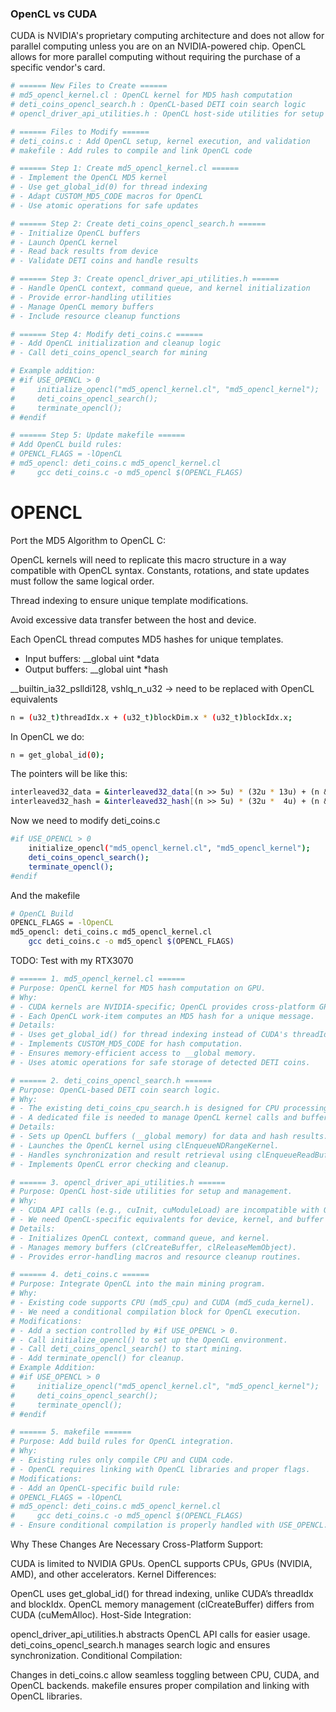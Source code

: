 ### OpenCL vs CUDA

CUDA is NVIDIA's proprietary computing architecture and does not allow for parallel computing unless you are on an NVIDIA-powered chip. OpenCL allows for more parallel computing without requiring the purchase of a specific vendor's card.

```bash
# ====== New Files to Create ======
# md5_opencl_kernel.cl : OpenCL kernel for MD5 hash computation
# deti_coins_opencl_search.h : OpenCL-based DETI coin search logic
# opencl_driver_api_utilities.h : OpenCL host-side utilities for setup and management

# ====== Files to Modify ======
# deti_coins.c : Add OpenCL setup, kernel execution, and validation
# makefile : Add rules to compile and link OpenCL code
```


```bash
# ====== Step 1: Create md5_opencl_kernel.cl ======
# - Implement the OpenCL MD5 kernel
# - Use get_global_id(0) for thread indexing
# - Adapt CUSTOM_MD5_CODE macros for OpenCL
# - Use atomic operations for safe updates

# ====== Step 2: Create deti_coins_opencl_search.h ======
# - Initialize OpenCL buffers
# - Launch OpenCL kernel
# - Read back results from device
# - Validate DETI coins and handle results

# ====== Step 3: Create opencl_driver_api_utilities.h ======
# - Handle OpenCL context, command queue, and kernel initialization
# - Provide error-handling utilities
# - Manage OpenCL memory buffers
# - Include resource cleanup functions

# ====== Step 4: Modify deti_coins.c ======
# - Add OpenCL initialization and cleanup logic
# - Call deti_coins_opencl_search for mining

# Example addition:
# #if USE_OPENCL > 0
#     initialize_opencl("md5_opencl_kernel.cl", "md5_opencl_kernel");
#     deti_coins_opencl_search();
#     terminate_opencl();
# #endif

# ====== Step 5: Update makefile ======
# Add OpenCL build rules:
# OPENCL_FLAGS = -lOpenCL
# md5_opencl: deti_coins.c md5_opencl_kernel.cl
#     gcc deti_coins.c -o md5_opencl $(OPENCL_FLAGS)
```





# OPENCL

Port the MD5 Algorithm to OpenCL C:

OpenCL kernels will need to replicate this macro structure in a way compatible with OpenCL syntax.
Constants, rotations, and state updates must follow the same logical order.

Thread indexing to ensure unique template modifications.

Avoid excessive data transfer between the host and device.

Each OpenCL thread computes MD5 hashes for unique templates.

-   Input buffers: __global uint *data
-   Output buffers: __global uint *hash

__builtin_ia32_pslldi128, vshlq_n_u32 -> need to be replaced with OpenCL equivalents


```bash
n = (u32_t)threadIdx.x + (u32_t)blockDim.x * (u32_t)blockIdx.x;
```
In OpenCL we do:
```bash
n = get_global_id(0);
```

The pointers will be like this:
```bash
interleaved32_data = &interleaved32_data[(n >> 5u) * (32u * 13u) + (n & 31u)];
interleaved32_hash = &interleaved32_hash[(n >> 5u) * (32u *  4u) + (n & 31u)];
```


Now we need to modify deti_coins.c
```bash
#if USE_OPENCL > 0
    initialize_opencl("md5_opencl_kernel.cl", "md5_opencl_kernel");
    deti_coins_opencl_search();
    terminate_opencl();
#endif
```

And the makefile
```bash
# OpenCL Build
OPENCL_FLAGS = -lOpenCL
md5_opencl: deti_coins.c md5_opencl_kernel.cl
    gcc deti_coins.c -o md5_opencl $(OPENCL_FLAGS)
```



TODO: Test with my RTX3070  

```bash
# ====== 1. md5_opencl_kernel.cl ======
# Purpose: OpenCL kernel for MD5 hash computation on GPU.
# Why:
# - CUDA kernels are NVIDIA-specific; OpenCL provides cross-platform GPU support.
# - Each OpenCL work-item computes an MD5 hash for a unique message.
# Details:
# - Uses get_global_id() for thread indexing instead of CUDA's threadIdx/blockIdx.
# - Implements CUSTOM_MD5_CODE for hash computation.
# - Ensures memory-efficient access to __global memory.
# - Uses atomic operations for safe storage of detected DETI coins.

# ====== 2. deti_coins_opencl_search.h ======
# Purpose: OpenCL-based DETI coin search logic.
# Why:
# - The existing deti_coins_cpu_search.h is designed for CPU processing only.
# - A dedicated file is needed to manage OpenCL kernel calls and buffer management.
# Details:
# - Sets up OpenCL buffers (__global memory) for data and hash results.
# - Launches the OpenCL kernel using clEnqueueNDRangeKernel.
# - Handles synchronization and result retrieval using clEnqueueReadBuffer.
# - Implements OpenCL error checking and cleanup.

# ====== 3. opencl_driver_api_utilities.h ======
# Purpose: OpenCL host-side utilities for setup and management.
# Why:
# - CUDA API calls (e.g., cuInit, cuModuleLoad) are incompatible with OpenCL.
# - We need OpenCL-specific equivalents for device, kernel, and buffer management.
# Details:
# - Initializes OpenCL context, command queue, and kernel.
# - Manages memory buffers (clCreateBuffer, clReleaseMemObject).
# - Provides error-handling macros and resource cleanup routines.

# ====== 4. deti_coins.c ======
# Purpose: Integrate OpenCL into the main mining program.
# Why:
# - Existing code supports CPU (md5_cpu) and CUDA (md5_cuda_kernel).
# - We need a conditional compilation block for OpenCL execution.
# Modifications:
# - Add a section controlled by #if USE_OPENCL > 0.
# - Call initialize_opencl() to set up the OpenCL environment.
# - Call deti_coins_opencl_search() to start mining.
# - Add terminate_opencl() for cleanup.
# Example Addition:
# #if USE_OPENCL > 0
#     initialize_opencl("md5_opencl_kernel.cl", "md5_opencl_kernel");
#     deti_coins_opencl_search();
#     terminate_opencl();
# #endif

# ====== 5. makefile ======
# Purpose: Add build rules for OpenCL integration.
# Why:
# - Existing rules only compile CPU and CUDA code.
# - OpenCL requires linking with OpenCL libraries and proper flags.
# Modifications:
# - Add an OpenCL-specific build rule:
# OPENCL_FLAGS = -lOpenCL
# md5_opencl: deti_coins.c md5_opencl_kernel.cl
#     gcc deti_coins.c -o md5_opencl $(OPENCL_FLAGS)
# - Ensure conditional compilation is properly handled with USE_OPENCL.
```

Why These Changes Are Necessary
Cross-Platform Support:

CUDA is limited to NVIDIA GPUs.
OpenCL supports CPUs, GPUs (NVIDIA, AMD), and other accelerators.
Kernel Differences:

OpenCL uses get_global_id() for thread indexing, unlike CUDA’s threadIdx and blockIdx.
OpenCL memory management (clCreateBuffer) differs from CUDA (cuMemAlloc).
Host-Side Integration:

opencl_driver_api_utilities.h abstracts OpenCL API calls for easier usage.
deti_coins_opencl_search.h manages search logic and ensures synchronization.
Conditional Compilation:

Changes in deti_coins.c allow seamless toggling between CPU, CUDA, and OpenCL backends.
makefile ensures proper compilation and linking with OpenCL libraries.